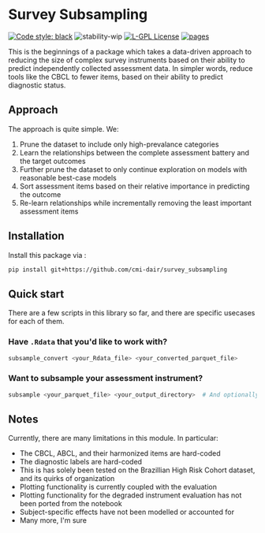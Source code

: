 
# Survey Subsampling

[![Code style: black](https://img.shields.io/badge/code%20style-black-000000.svg)](https://github.com/psf/black)
![stability-wip](https://img.shields.io/badge/stability-work_in_progress-lightgrey.svg)
[![L-GPL License](https://img.shields.io/badge/license-L--GPL-blue.svg)](https://github.com/childmindresearch/survey_subsampling/blob/main/LICENSE)
[![pages](https://img.shields.io/badge/api-docs-blue)](https://childmindresearch.github.io/survey_subsampling)

This is the beginnings of a package which takes a data-driven approach to reducing the size of complex survey instruments based on their ability to predict independently collected assessment data. In simpler words, reduce tools like the CBCL to fewer items, based on their ability to predict diagnostic status.

## Approach

The approach is quite simple. We:

1. Prune the dataset to include only high-prevalance categories
1. Learn the relationships between the complete assessment battery and the target outcomes
1. Further prune the dataset to only continue exploration on models with reasonable best-case models
1. Sort assessment items based on their relative importance in predicting the outcome
1. Re-learn relationships while incrementally removing the least important assessment items

## Installation

Install this package via :

```bash
pip install git+https://github.com/cmi-dair/survey_subsampling
```

## Quick start

There are a few scripts in this library so far, and there are specific usecases for each of them.

### Have `.Rdata` that you'd like to work with?

```bash
subsample_convert <your_Rdata_file> <your_converted_parquet_file>
```

### Want to subsample your assessment instrument?

```bash
subsample <your_parquet_file> <your_output_directory>  # And optionally, a bunch of other arguments
```


## Notes

Currently, there are many limitations in this module. In particular:
- The CBCL, ABCL, and their harmonized items are hard-coded
- The diagnostic labels are hard-coded
- This is has solely been tested on the Brazillian High Risk Cohort dataset, and its quirks of organization
- Plotting functionality is currently coupled with the evaluation
- Plotting functionality for the degraded instrument evaluation has not been ported from the notebook
- Subject-specific effects have not been modelled or accounted for
- Many more, I'm sure